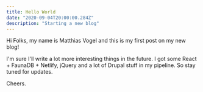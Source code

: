 ```yaml
---
title: Hello World
date: "2020-09-04T20:00:00.284Z"
description: "Starting a new blog"
---
```

Hi Folks, my name is Matthias Vogel and this is my first post on my new blog! 

I'm sure I'll write a lot more interesting things in the future. I got some React + FaunaDB + Netlify, jQuery and a lot of Drupal stuff in my pipeline. So stay tuned for updates.

Cheers.
